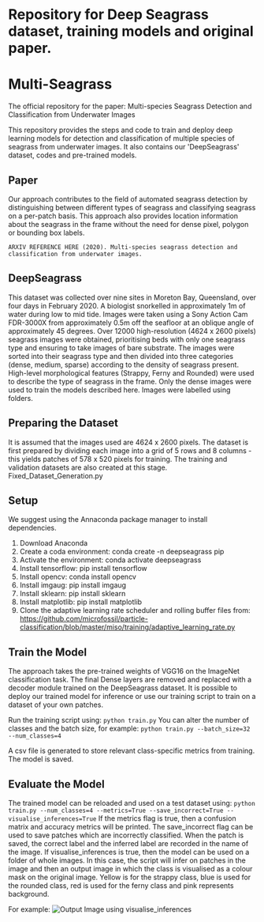 # Repository for Deep Seagrass dataset, training models and original paper.

# Multi-Seagrass
The official repository for the paper: Multi-species Seagrass Detection and Classification from Underwater Images

This repository provides the steps and code to train and deploy deep learning models for detection and classification of multiple species of seagrass from underwater images.  It also contains our 'DeepSeagrass' dataset, codes and pre-trained models.

## Paper
Our approach contributes to the field of automated seagrass detection by distinguishing between different types of seagrass and classifying seagrass on a per-patch basis.  This approach also provides location information about the seagrass in the frame without the need for dense pixel, polygon or bounding box labels.
```
ARXIV REFERENCE HERE (2020). Multi-species seagrass detection and classification from underwater images. 
```

## DeepSeagrass
This dataset was collected over nine sites in Moreton Bay, Queensland, over four days in February 2020. A biologist snorkelled in approximately 1m of water during low to mid tide. Images were taken using a Sony Action Cam FDR-3000X from approximately 0.5m off the seafloor at an oblique angle of approximately 45 degrees. Over 12000 high-resolution (4624 x 2600 pixels) seagrass images were obtained, prioritising beds with only one seagrass type and ensuring to take images of bare substrate.  The images were sorted into their seagrass type and then divided into three categories (dense, medium, sparse) according to the density of seagrass present.  High-level morphological features (Strappy, Ferny and Rounded) were used to describe the type of seagrass in the frame. Only the dense images were used to train the models described here.  Images were labelled using folders.
 
## Preparing the Dataset
It is assumed that the images used are 4624 x 2600 pixels.  The dataset is first prepared by dividing each image into a grid of 5 rows and 8 columns - this yields patches of 578 x 520 pixels for training. The training and validation datasets are also created at this stage.
Fixed_Dataset_Generation.py

## Setup
We suggest using the Annaconda package manager to install dependencies.

1. Download Anaconda
2. Create a coda environment: conda create -n deepseagrass pip
3. Activate the environment: conda activate deepseagrass
4. Install tensorflow: pip install tensorflow
5. Install opencv: conda install opencv
6. Install imgaug: pip install imgaug
7. Install sklearn: pip install sklearn
8. Install matplotlib: pip install matplotlib
9. Clone the adaptive learning rate scheduler and rolling buffer files from: https://github.com/microfossil/particle-classification/blob/master/miso/training/adaptive_learning_rate.py

## Train the Model
The approach takes the pre-trained weights of VGG16 on the ImageNet classification task.  The final Dense layers are removed and replaced with a decoder module trained on the DeepSeagrass dataset.  It is possible to deploy our trained model for inference or use our training script to train on a dataset of your own patches. 

Run the training script using:
```python train.py```
You can alter the number of classes and the batch size, for example:
```python train.py --batch_size=32 --num_classes=4```

A csv file is generated to store relevant class-specific metrics from training.  The model is saved.

## Evaluate the Model
The trained model can be reloaded and used on a test dataset using:
```python train.py --num_classes=4 --metrics=True --save_incorrect=True --visualise_inferences=True```
If the metrics flag is true, then a confusion matrix and accuracy metrics will be printed.  The save_incorrect flag can be used to save patches which are incorrectly classified.  When the patch is saved, the correct label and the inferred label are recorded in the name of the image.  If visualise_inferences is true, then the model can be used on a folder of whole images.  In this case, the script will infer on patches in the image and then an output image in which the class is visualised as a colour mask on the original image.  Yellow is for the strappy class, blue is used for the rounded class, red is used for the ferny class and pink represents background.

For example:
![Output Image using visualise_inferences](images/output_image.jpg)
